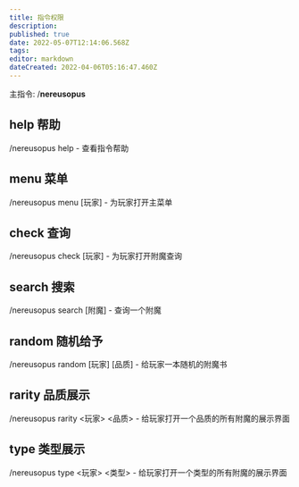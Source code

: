 ```yaml
---
title: 指令权限
description: 
published: true
date: 2022-05-07T12:14:06.568Z
tags: 
editor: markdown
dateCreated: 2022-04-06T05:16:47.460Z
---
```


主指令: /**nereusopus**
## help 帮助
/nereusopus help - 查看指令帮助
## menu 菜单
/nereusopus menu [玩家] - 为玩家打开主菜单
## check 查询
/nereusopus check [玩家] - 为玩家打开附魔查询
## search 搜索
/nereusopus search [附魔] - 查询一个附魔
## random 随机给予
/nereusopus random [玩家] [品质] - 给玩家一本随机的附魔书
## rarity 品质展示
/nereusopus rarity <玩家> <品质> - 给玩家打开一个品质的所有附魔的展示界面
## type 类型展示
/nereusopus type <玩家> <类型> - 给玩家打开一个类型的所有附魔的展示界面
